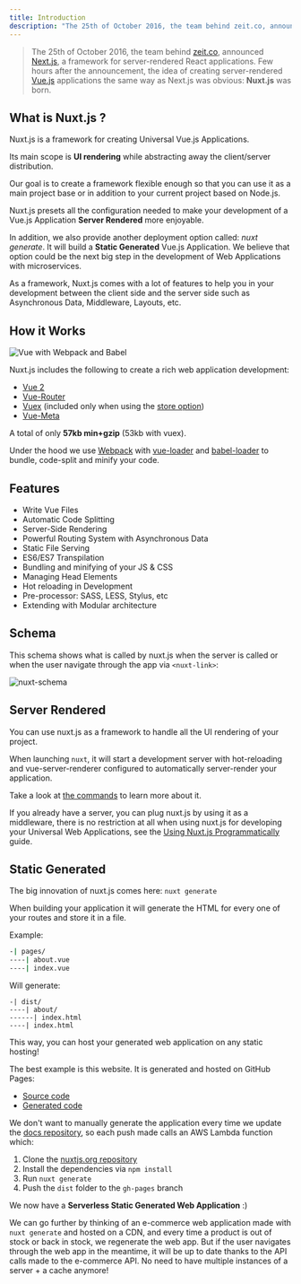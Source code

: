 ```yaml
---
title: Introduction
description: "The 25th of October 2016, the team behind zeit.co, announced Next.js, a framework for server-rendered React applications. Few hours after the announcement, the idea of creating server-rendered Vue.js applications the same way as Next.js was obvious: Nuxt.js was born."
---
```


> The 25th of October 2016, the team behind [zeit.co](https://zeit.co/), announced [Next.js](https://zeit.co/blog/next), a framework for server-rendered React applications. Few hours after the announcement, the idea of creating server-rendered [Vue.js](https://vuejs.org) applications the same way as Next.js was obvious: **Nuxt.js** was born.

## What is Nuxt.js ?

Nuxt.js is a framework for creating Universal Vue.js Applications.

Its main scope is **UI rendering** while abstracting away the client/server distribution.

Our goal is to create a framework flexible enough so that you can use it as a main project base or in addition to your current project based on Node.js.

Nuxt.js presets all the configuration needed to make your development of a Vue.js Application **Server Rendered** more enjoyable.

In addition, we also provide another deployment option called: *nuxt generate*. It will build a **Static Generated** Vue.js Application.
We believe that option could be the next big step in the development of Web Applications with microservices.

As a framework, Nuxt.js comes with a lot of features to help you in your development between the client side and the server side such as Asynchronous Data, Middleware, Layouts, etc.

## How it Works

![Vue with Webpack and Babel](https://i.imgur.com/avEUftE.png)

Nuxt.js includes the following to create a rich web application development:

- [Vue 2](https://github.com/vuejs/vue)
- [Vue-Router](https://github.com/vuejs/vue-router)
- [Vuex](https://github.com/vuejs/vuex) (included only when using the [store option](/guide/vuex-store))
- [Vue-Meta](https://github.com/declandewet/vue-meta)

A total of only **57kb min+gzip** (53kb with vuex).

Under the hood we use [Webpack](https://github.com/webpack/webpack) with [vue-loader](https://github.com/vuejs/vue-loader) and [babel-loader](https://github.com/babel/babel-loader) to bundle, code-split and minify your code.

## Features

- Write Vue Files
- Automatic Code Splitting
- Server-Side Rendering
- Powerful Routing System with Asynchronous Data
- Static File Serving
- ES6/ES7 Transpilation
- Bundling and minifying of your JS & CSS
- Managing Head Elements
- Hot reloading in Development
- Pre-processor: SASS, LESS, Stylus, etc
- Extending with Modular architecture

## Schema

This schema shows what is called by nuxt.js when the server is called or when the user navigate through the app via `<nuxt-link>`:

![nuxt-schema](/nuxt-schema.png)

## Server Rendered

You can use nuxt.js as a framework to handle all the UI rendering of your project.

When launching `nuxt`, it will start a development server with hot-reloading and vue-server-renderer configured to automatically server-render your application.

Take a look at [the commands](/guide/commands) to learn more about it.

If you already have a server, you can plug nuxt.js by using it as a middleware, there is no restriction at all when using nuxt.js for developing your Universal Web Applications, see the [Using Nuxt.js Programmatically](/api/nuxt) guide.

## Static Generated

The big innovation of nuxt.js comes here: `nuxt generate`

When building your application it will generate the HTML for every one of your routes and store it in a file.

Example:

```bash
-| pages/
----| about.vue
----| index.vue
```

Will generate:

```
-| dist/
----| about/
------| index.html
----| index.html
```

This way, you can host your generated web application on any static hosting!

The best example is this website. It is generated and hosted on GitHub Pages:

- [Source code](https://github.com/nuxt/nuxtjs.org)
- [Generated code](https://github.com/nuxt/nuxtjs.org/tree/gh-pages)

We don't want to manually generate the application every time we update the [docs repository](https://github.com/nuxt/docs), so each push made calls an AWS Lambda function which:

1. Clone the [nuxtjs.org repository](https://github.com/nuxt/nuxtjs.org)
2. Install the dependencies via `npm install`
3. Run `nuxt generate`
4. Push the `dist` folder to the `gh-pages` branch

We now have a **Serverless Static Generated Web Application** :)

We can go further by thinking of an e-commerce web application made with `nuxt generate` and hosted on a CDN, and every time a product is out of stock or back in stock, we regenerate the web app. But if the user navigates through the web app in the meantime, it will be up to date thanks to the API calls made to the e-commerce API. No need to have multiple instances of a server + a cache anymore!

